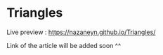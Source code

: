 # Triangles

Live preview : https://nazaneyn.github.io/Triangles/



Link of the article will be added soon ^^

